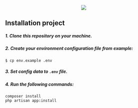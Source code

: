 <p align="center"><img src="https://laravel.com/assets/img/components/logo-laravel.svg"></p>

## Installation project

##### 1. Clone this repository on your machine.
##### 2. Create your environment configuration file from example:
```
$ cp env.example .env
```
##### 3. Set config data to `.env` file.
##### 4. Run the following commands:
```
composer install
php artisan app:install
```
